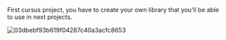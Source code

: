 First cursus project, you have to create your own library that you'll be able to use in next projects. 

![03dbebf93b619f04287c40a3acfc8653](https://github.com/gonzalorj/Libft/assets/110837629/b8a58d41-f0f3-4d2a-9aa7-59679ef32aef)
